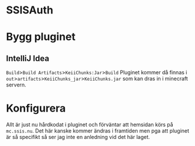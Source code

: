# SSISAuth

# Bygg pluginet

## IntelliJ Idea

`Build`>`Build Artifacts`>`KeiiChunks:Jar`>`Build`
Pluginet kommer då finnas i `out`>`artifacts`>`KeiiChunks_jar`>`KeiiChunks.jar` som kan dras in i minecraft servern.

# Konfigurera

Allt är just nu hårdkodat i pluginet och förväntar att hemsidan körs på `mc.ssis.nu`. Det här kanske kommer ändras i framtiden men pga att pluginet är så specifikt så ser jag inte en anledning vid det här laget.